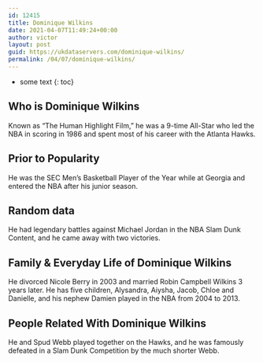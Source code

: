 ```yaml
---
id: 12415
title: Dominique Wilkins
date: 2021-04-07T11:49:24+00:00
author: victor
layout: post
guid: https://ukdataservers.com/dominique-wilkins/
permalink: /04/07/dominique-wilkins/
---
```


* some text
{: toc}


## Who is Dominique Wilkins



Known as &#8220;The Human Highlight Film,&#8221; he was a 9-time All-Star who led the NBA in scoring in 1986 and spent most of his career with the Atlanta Hawks.

                
                
                
## Prior to Popularity



He was the SEC Men&#8217;s Basketball Player of the Year while at Georgia and entered the NBA after his junior season.

                
                
                
## Random data



He had legendary battles against Michael Jordan in the NBA Slam Dunk Content, and he came away with two victories.

                
                
                
## Family & Everyday Life of Dominique Wilkins



He divorced Nicole Berry in 2003 and married Robin Campbell Wilkins 3 years later. He has five children, Alysandra, Aiysha, Jacob, Chloe and Danielle, and his nephew Damien played in the NBA from 2004 to 2013.

                
                
                
## People Related With Dominique Wilkins



He and Spud Webb played together on the Hawks, and he was famously defeated in a Slam Dunk Competition by the much shorter Webb.

                
              
            
          
          
          